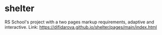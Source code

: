 # shelter
RS School's project with a two pages markup requirements, adaptive and interactive.
Link: https://difidarova.github.io/shelter/pages/main/index.html